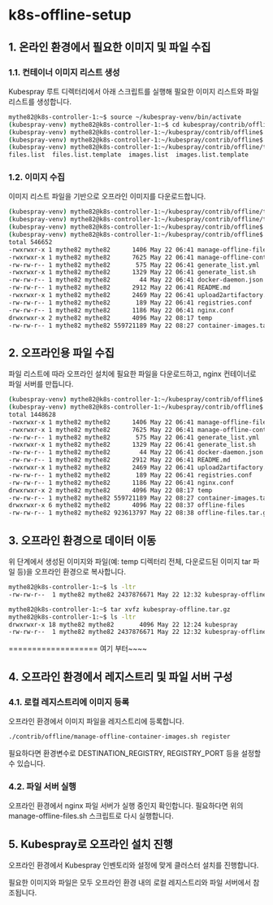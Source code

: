 # k8s-offline-setup

## 1. 온라인 환경에서 필요한 이미지 및 파일 수집
### 1.1. 컨테이너 이미지 리스트 생성
Kubespray 루트 디렉터리에서 아래 스크립트를 실행해 필요한 이미지 리스트와 파일 리스트를 생성합니다.

```bash
mythe82@k8s-controller-1:~$ source ~/kubespray-venv/bin/activate
(kubespray-venv) mythe82@k8s-controller-1:~$ cd kubespray/contrib/offline/
(kubespray-venv) mythe82@k8s-controller-1:~/kubespray/contrib/offline$ ./generate_list.sh -i inventory/mycluster/inventory.ini
(kubespray-venv) mythe82@k8s-controller-1:~/kubespray/contrib/offline$ cd temp/
(kubespray-venv) mythe82@k8s-controller-1:~/kubespray/contrib/offline/temp$ ls
files.list  files.list.template  images.list  images.list.template
```

### 1.2. 이미지 수집
이미지 리스트 파일을 기반으로 오프라인 이미지를 다운로드합니다.

```bash
(kubespray-venv) mythe82@k8s-controller-1:~/kubespray/contrib/offline/temp$ IMAGES_FROM_FILE=temp/images.list
(kubespray-venv) mythe82@k8s-controller-1:~/kubespray/contrib/offline/temp$ cd ..
(kubespray-venv) mythe82@k8s-controller-1:~/kubespray/contrib/offline$ ./manage-offline-container-images.sh create
(kubespray-venv) mythe82@k8s-controller-1:~/kubespray/contrib/offline$ ls -ltr
total 546652
-rwxrwxr-x 1 mythe82 mythe82      1406 May 22 06:41 manage-offline-files.sh
-rwxrwxr-x 1 mythe82 mythe82      7625 May 22 06:41 manage-offline-container-images.sh
-rw-rw-r-- 1 mythe82 mythe82       575 May 22 06:41 generate_list.yml
-rwxrwxr-x 1 mythe82 mythe82      1329 May 22 06:41 generate_list.sh
-rw-rw-r-- 1 mythe82 mythe82        44 May 22 06:41 docker-daemon.json
-rw-rw-r-- 1 mythe82 mythe82      2912 May 22 06:41 README.md
-rwxrwxr-x 1 mythe82 mythe82      2469 May 22 06:41 upload2artifactory.py
-rw-rw-r-- 1 mythe82 mythe82       189 May 22 06:41 registries.conf
-rw-rw-r-- 1 mythe82 mythe82      1186 May 22 06:41 nginx.conf
drwxrwxr-x 2 mythe82 mythe82      4096 May 22 08:17 temp
-rw-rw-r-- 1 mythe82 mythe82 559721189 May 22 08:27 container-images.tar.gz
```

## 2. 오프라인용 파일 수집
파일 리스트에 따라 오프라인 설치에 필요한 파일을 다운로드하고, nginx 컨테이너로 파일 서버를 만듭니다.

```bash
(kubespray-venv) mythe82@k8s-controller-1:~/kubespray/contrib/offline$ ./manage-offline-files.sh
(kubespray-venv) mythe82@k8s-controller-1:~/kubespray/contrib/offline$ ls -ltr
total 1448628
-rwxrwxr-x 1 mythe82 mythe82      1406 May 22 06:41 manage-offline-files.sh
-rwxrwxr-x 1 mythe82 mythe82      7625 May 22 06:41 manage-offline-container-images.sh
-rw-rw-r-- 1 mythe82 mythe82       575 May 22 06:41 generate_list.yml
-rwxrwxr-x 1 mythe82 mythe82      1329 May 22 06:41 generate_list.sh
-rw-rw-r-- 1 mythe82 mythe82        44 May 22 06:41 docker-daemon.json
-rw-rw-r-- 1 mythe82 mythe82      2912 May 22 06:41 README.md
-rwxrwxr-x 1 mythe82 mythe82      2469 May 22 06:41 upload2artifactory.py
-rw-rw-r-- 1 mythe82 mythe82       189 May 22 06:41 registries.conf
-rw-rw-r-- 1 mythe82 mythe82      1186 May 22 06:41 nginx.conf
drwxrwxr-x 2 mythe82 mythe82      4096 May 22 08:17 temp
-rw-rw-r-- 1 mythe82 mythe82 559721189 May 22 08:27 container-images.tar.gz
drwxrwxr-x 6 mythe82 mythe82      4096 May 22 08:37 offline-files
-rw-rw-r-- 1 mythe82 mythe82 923613797 May 22 08:38 offline-files.tar.gz
```

## 3. 오프라인 환경으로 데이터 이동
위 단계에서 생성된 이미지와 파일(예: temp 디렉터리 전체, 다운로드된 이미지 tar 파일 등)을 오프라인 환경으로 복사합니다.
```bash
mythe82@k8s-controller-1:~$ ls -ltr
-rw-rw-r--  1 mythe82 mythe82 2437876671 May 22 12:32 kubespray-offline.tar.gz

mythe82@k8s-controller-1:~$ tar xvfz kubespray-offline.tar.gz
mythe82@k8s-controller-1:~$ ls -ltr
drwxrwxr-x 18 mythe82 mythe82       4096 May 22 12:24 kubespray
-rw-rw-r--  1 mythe82 mythe82 2437876671 May 22 12:32 kubespray-offline.tar.gz
```


=================== 여기 부터~~~~


## 4. 오프라인 환경에서 레지스트리 및 파일 서버 구성
### 4.1. 로컬 레지스트리에 이미지 등록
오프라인 환경에서 이미지 파일을 레지스트리에 등록합니다.

```bash
./contrib/offline/manage-offline-container-images.sh register
```

필요하다면 환경변수로 DESTINATION_REGISTRY, REGISTRY_PORT 등을 설정할 수 있습니다.

### 4.2. 파일 서버 실행
오프라인 환경에서 nginx 파일 서버가 실행 중인지 확인합니다. 필요하다면 위의 manage-offline-files.sh 스크립트로 다시 실행합니다.






## 5. Kubespray로 오프라인 설치 진행
오프라인 환경에서 Kubespray 인벤토리와 설정에 맞게 클러스터 설치를 진행합니다.

필요한 이미지와 파일은 모두 오프라인 환경 내의 로컬 레지스트리와 파일 서버에서 참조됩니다.





